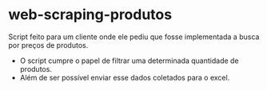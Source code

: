 # web-scraping-produtos
Script feito para um cliente onde ele pediu que fosse implementada a busca por preços de produtos.

- O script cumpre o papel de filtrar uma determinada quantidade de produtos.
- Além de ser possível enviar esse dados coletados para o excel.
